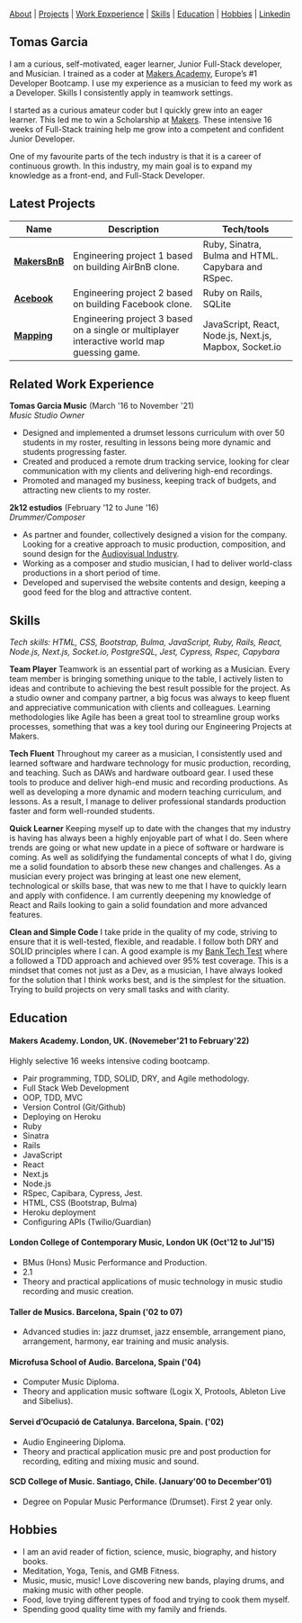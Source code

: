 [About](#tomas-garcia) | [Projects](#latest-projects) | [Work Epxperience](#related-work-experience) | [Skills](#skills) | [Education](#education)
| [Hobbies](#hobbies) | [Linkedin](https://www.linkedin.com/in/tomas-garcia-64b145102/)
## Tomas Garcia
I am a curious, self-motivated, eager learner, Junior Full-Stack developer, and Musician. I trained as a coder at [Makers Academy](https://makers.tech/), Europe’s #1 Developer Bootcamp. I use my experience as a musician to feed my work as a Developer. Skills I consistently apply in teamwork settings. 

I started as a curious amateur coder but I quickly grew into an eager learner. This led me to win a Scholarship at [Makers](https://makers.tech/). These intensive 16 weeks of Full-Stack training help me grow into a competent and confident Junior Developer.

One of my favourite parts of the tech industry is that it is a career of continuous growth. In this industry, my main goal is to expand my knowledge as a front-end, and Full-Stack Developer.


## Latest Projects

| Name                             | Description                                                      | Tech/tools              |
| ---------------------------------|----------------------------------------------------------------- | ----------------------- |
| [**MakersBnB**](https://github.com/TomasGarciaDev/makersbnb)| Engineering project 1 based on building AirBnB clone. | Ruby, Sinatra, Bulma and HTML. Capybara and RSpec.              |
| [**Acebook**](https://github.com/TomasGarciaDev/Acebook) | Engineering project 2 based on building Facebook clone. | Ruby on Rails, SQLite |
| [**Mapping**](https://github.com/TomasGarciaDev/world-map-game) | Engineering project 3 based on a single or multiplayer interactive world map guessing game. | JavaScript, React, Node.js, Next.js, Mapbox, Socket.io |
  

## Related Work Experience

**Tomas Garcia Music** (March '16 to November '21)  
_Music Studio Owner_

* Designed and implemented a drumset lessons curriculum with over 50 students in my roster, resulting in lessons being more dynamic and students progressing faster.
* Created and produced a remote drum tracking service, looking for clear communication with my clients and delivering high-end recordings.
* Promoted and managed my business, keeping track of budgets, and attracting new clients to my roster.

**2k12 estudios** (February '12 to June '16)  
_Drummer/Composer_

* As partner and founder, collectively designed a vision for the company. Looking for a creative approach to music production, composition, and sound design for the [Audiovisual Industry](https://vimeo.com/channels/488410).
* Working as a composer and studio musician, I had to deliver world-class productions in a short period of time. 
* Developed and supervised the website contents and design, keeping a good feed for the blog and attractive content.


## Skills

_Tech skills: HTML, CSS, Bootstrap, Bulma, JavaScript, Ruby, Rails, React, Node.js, Next.js, Socket.io, PostgreSQL, Jest, Cypress, Rspec, Capybara_

**Team Player**
Teamwork is an essential part of working as a Musician. Every team member is bringing something unique to the table, I actively listen to ideas and contribute to achieving the best result possible for the project. As a studio owner and company partner, a big focus was always to keep fluent and appreciative communication with clients and colleagues. Learning methodologies like Agile has been a great tool to streamline group works processes, something that was a key tool during our Engineering Projects at Makers.

**Tech Fluent**
Throughout my career as a musician, I consistently used and learned software and hardware technology for music production, recording, and teaching. Such as DAWs and hardware outboard gear. I used these tools to produce and deliver high-end music and recording productions. As well as developing a more dynamic and modern teaching curriculum, and lessons. As a result, I manage to deliver professional standards production faster and form well-rounded students.

**Quick Learner**
Keeping myself up to date with the changes that my industry is having has always been a highly enjoyable part of what I do. Seen where trends are going or what new update in a piece of software or hardware is coming. As well as solidifying the fundamental concepts of what I do, giving me a solid foundation to absorb these new changes and challenges. As a musician every project was bringing at least one new element, technological or skills base, that was new to me that I have to quickly learn and apply with confidence. I am currently deepening my knowledge of React and Rails looking to gain a solid foundation and more advanced features.

**Clean and Simple Code**
I take pride in the quality of my code, striving to ensure that it is well-tested, flexible, and readable. I follow both DRY and SOLID principles where I can. A good example is my [Bank Tech Test](https://github.com/TomasGarciaDev/bank_tech_test) where a followed a TDD approach and achieved over 95% test coverage. 
This is a mindset that comes not just as a Dev, as a musician, I have always looked for the solution that I think works best, and is the simplest for the situation. Trying to build projects on very small tasks and with clarity.  


## Education

#### Makers Academy. London, UK. (Novemeber'21 to February'22)

Highly selective 16 weeks intensive coding bootcamp.

- Pair programming, TDD, SOLID, DRY, and Agile methodology.
- Full Stack Web Development
- OOP, TDD, MVC
- Version Control (Git/Github)
- Deploying on Heroku
- Ruby
- Sinatra
- Rails
- JavaScript
- React
- Next.js
- Node.js
- RSpec, Capibara, Cypress, Jest.
- HTML, CSS (Bootstrap, Bulma)
- Heroku deployment
- Configuring APIs (Twilio/Guardian)

#### London College of Contemporary Music, London UK (Oct'12 to Jul'15)

- BMus (Hons) Music Performance and Production.
- 2.1
- Theory and practical applications of music technology in music studio recording and music creation.

#### Taller de Musics. Barcelona, Spain ('02 to 07)

- Advanced studies in: jazz drumset, jazz ensemble, arrangement piano, arrangement, harmony, ear training and music analysis.

#### Microfusa School of Audio. Barcelona, Spain ('04)

- Computer Music Diploma.
- Theory and application music software (Logix X, Protools, Ableton Live and Sibelius).

#### Servei d’Ocupació de Catalunya. Barcelona, Spain. ('02)

- Audio Engineering Diploma.
- Theory and practical application music pre and post production for recording, editing and mixing music and sound.

#### SCD College of Music. Santiago, Chile. (January'00 to December'01)

- Degree on Popular Music Performance (Drumset). First 2 year only.

## Hobbies

- I am an avid reader of fiction, science, music, biography, and history books.
- Meditation, Yoga, Tenis, and GMB Fitness.
- Music, music, music! Love discovering new bands, playing drums, and making music with other people.
- Food, love trying different types of food and trying to cook them myself.
- Spending good quality time with my family and friends.
